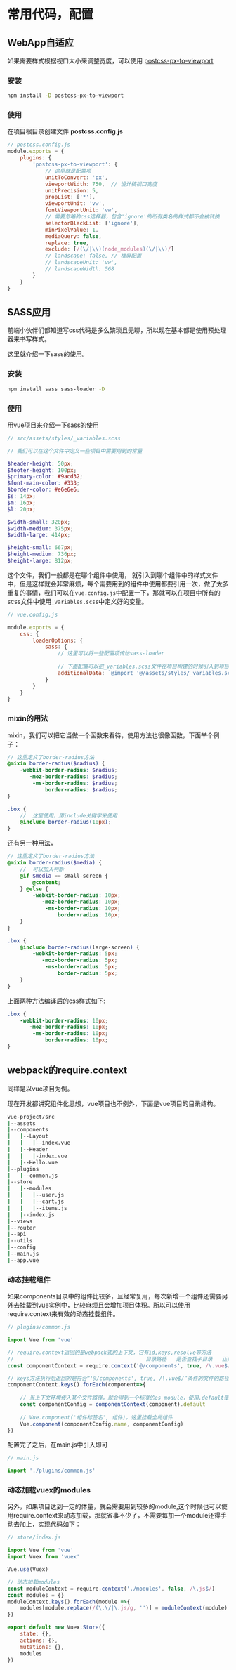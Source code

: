 # 常用代码，配置

## WebApp自适应

如果需要样式根据视口大小来调整宽度，可以使用 [postcss-px-to-viewport](https://github.com/evrone/postcss-px-to-viewport)

### 安装

```bash
npm install -D postcss-px-to-viewport
```

### 使用

在项目根目录创建文件 **postcss.config.js**

```js
// postcss.config.js
module.exports = {
    plugins: {
        'postcss-px-to-viewport': {
            // 这里就是配置项
            unitToConvert: 'px',
            viewportWidth: 750,  // 设计稿视口宽度
            unitPrecision: 5,
            propList: ['*'],
            viewportUnit: 'vw',
            fontViewportUnit: 'vw',
            // 需要忽略的css选择器，包含'ignore'的所有类名的样式都不会被转换
            selectorBlackList: ['ignore'],  
            minPixelValue: 1,
            mediaQuery: false,
            replace: true,
            exclude: [/(\/|\\)(node_modules)(\/|\\)/]
            // landscape: false, // 横屏配置
            // landscapeUnit: 'vw',
            // landscapeWidth: 568
        }
    }
}
```



## SASS应用

前端小伙伴们都知道写css代码是多么繁琐且无聊，所以现在基本都是使用预处理器来书写样式。

这里就介绍一下sass的使用。

### 安装

```bash
npm install sass sass-loader -D
```

### 使用

用vue项目来介绍一下sass的使用

```scss
// src/assets/styles/_variables.scss

// 我们可以在这个文件中定义一些项目中需要用到的常量

$header-height: 50px;
$footer-height: 100px;
$primary-color: #9acd32;
$font-main-color: #333;
$border-color: #e6e6e6;
$s: 14px;
$m: 16px;
$l: 20px;

$width-small: 320px;
$width-medium: 375px;
$width-large: 414px;

$height-small: 667px;
$height-medium: 736px;
$height-large: 812px;

```

这个文件，我们一般都是在哪个组件中使用， 就引入到哪个组件中的样式文件中，但是这样就会非常麻烦，每个需要用到的组件中使用都要引用一次，做了太多重复的事情，我们可以在`vue.config.js`中配置一下，那就可以在项目中所有的scss文件中使用`_variables.scss`中定义好的变量。

```js
// vue.config.js

module.exports = {
    css: {
        loaderOptions: {
            sass: {
                // 这里可以将一些配置项传给sass-loader
                
                // 下面配置可以把_variables.scss文件在项目构建的时候引入到项目中
                additionalData: `@import '@/assets/styles/_variables.scss';`
            }
        }
    }
}
```

### mixin的用法

mixin，我们可以把它当做一个函数来看待，使用方法也很像函数，下面举个例子：

```scss
// 这里定义了border-radius方法
@mixin border-radius($radius) {
    -webkit-border-radius: $radius;
       -moz-border-radius: $radius;
    	-ms-border-radius: $radius;
    		border-radius: $radius;
}

.box {
    //  这里使用，用include关键字来使用
    @include border-radius(10px);
}
```

还有另一种用法，

```scss
// 这里定义了border-radius方法
@mixin border-radius($media) {
    //  可以加入判断
    @if $media == small-screen {
        @content;
    } @else {
        -webkit-border-radius: 10px;
       	   -moz-border-radius: 10px;
    		-ms-border-radius: 10px;
    			border-radius: 10px;
    }
}

.box {
    @include border-radius(large-screen) {
        -webkit-border-radius: 5px;
       	   -moz-border-radius: 5px;
    		-ms-border-radius: 5px;
    			border-radius: 5px;
    }
}
```

上面两种方法编译后的css样式如下:

```css
.box {
    -webkit-border-radius: 10px;
       -moz-border-radius: 10px;
    	-ms-border-radius: 10px;
    		border-radius: 10px;
}

```



## webpack的require.context

同样是以vue项目为例。

现在开发都讲究组件化思想，vue项目也不例外，下面是vue项目的目录结构。

```bash
vue-project/src
|--assets
|--components
|	|--Layout
|	|	|--index.vue
|	|--Header
|	|	|-index.vue
|	|--Hello.vue
|--plugins
|	|--common.js
|--store
|	|--modules
|	|	|--user.js
|	|	|--cart.js
|	|	|--items.js
|	|--index.js
|--views
|--router
|--api
|--utils
|--config
|--main.js
|--app.vue
```

### 动态挂载组件

如果components目录中的组件比较多，且经常复用，每次新增一个组件还需要另外去挂载到vue实例中，比较麻烦且会增加项目体积。所以可以使用require.context来有效的动态挂载组件。

```js
// plugins/common.js

import Vue from 'vue'

// require.context返回的是webpack式的上下文，它有id,keys,resolve等方法
// 											目录路径   是否查找子目录   正则匹配
const componentContext = require.context('@/components', true, /\.vue$/)

// keys方法执行后返回的是符合“'@/components', true, /\.vue$/”条件的文件的路径组成的数组
componentContext.keys().forEach(component=>{
    
    // 当上下文环境传入某个文件路径，就会得到一个标准的es module，使用.default便能返回一个对应模块
    const componentConfig = componentContext(component).default
    
    // Vue.component('组件标签名', 组件)，这里挂载全局组件
    Vue.component(componentConfig.name, componentConfig)
})
```

配置完了之后，在main.js中引入即可

```js
// main.js

import './plugins/common.js'
```

### 动态加载vuex的modules

另外，如果项目达到一定的体量，就会需要用到较多的module,这个时候也可以使用require.context来动态加载，那就省事不少了，不需要每加一个module还得手动去加上，实现代码如下：

```js
// store/index.js

import Vue from 'vue'
import Vuex from 'vuex'

Vue.use(Vuex)

// 动态加载modules
const moduleContext = require.context('./modules', false, /\.js$/)
const modules = {}
moduleContext.keys().forEach(module =>{
    modules[module.replace(/(\.\/|\.js/g, '')] = moduleContext(module).default
})

export default new Vuex.Store({
    state: {},
    actions: {},
    mutations: {},
    modules
})
```

